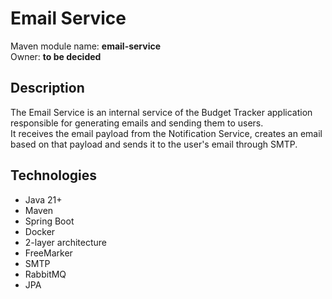 # Email Service

Maven module name: __email-service__\
Owner: __to be decided__

## Description

The Email Service is an internal service of the Budget Tracker application responsible for
generating emails and sending them to users.\
It receives the email payload from the Notification Service, creates an email based on that payload and sends it to
the user's email through SMTP.

## Technologies

- Java 21+
- Maven
- Spring Boot
- Docker
- 2-layer architecture
- FreeMarker
- SMTP
- RabbitMQ
- JPA
